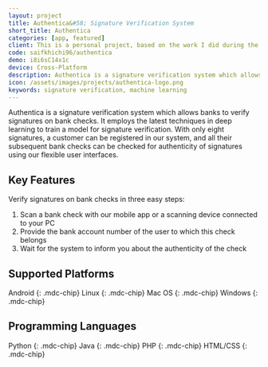 ```yaml
---
layout: project
title: Authentica&#58; Signature Verification System
short_title: Authentica
categories: [app, featured]
client: This is a personal project, based on the work I did during the final-year project of my <a href="/resume/bese/">undergraduate studies</a> at NUST.
code: saifkhichi96/authentica
demo: i8i6sC14x1c
device: Cross-Platform
description: Authentica is a signature verification system which allows banks to verify signatures on bank checks.
icon: /assets/images/projects/authentica-logo.png
keywords: signature verification, machine learning
---
```


Authentica is a signature verification system which allows banks to verify signatures on bank checks. It employs the latest techniques in deep learning to train a model for signature verification. With only eight signatures, a customer can be registered in our system, and all their subsequent bank checks can be checked for authenticity of signatures using our flexible user interfaces.

## Key Features

Verify signatures on bank checks in three easy steps:

1. Scan a bank check with our mobile app or a scanning device connected to your PC
2. Provide the bank account number of the user to which this check belongs
3. Wait for the system to inform you about the authenticity of the check

## Supported Platforms

Android
{: .mdc-chip}
Linux
{: .mdc-chip}
Mac OS
{: .mdc-chip}
Windows
{: .mdc-chip}

## Programming Languages

Python
{: .mdc-chip}
Java
{: .mdc-chip}
PHP
{: .mdc-chip}
HTML/CSS
{: .mdc-chip}
